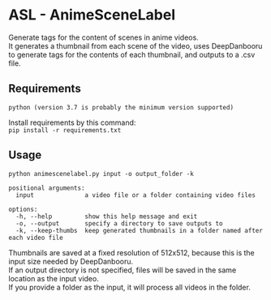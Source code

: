 # ASL - AnimeSceneLabel
Generate tags for the content of scenes in anime videos.
<br>It generates a thumbnail from each scene of the video, uses DeepDanbooru to generate tags for the contents of each thumbnail, and outputs to a .csv file.

## Requirements
`python (version 3.7 is probably the minimum version supported)`

Install requirements by this command:
<br>`pip install -r requirements.txt`

## Usage
`python animescenelabel.py input -o output_folder -k`

```
positional arguments:
  input              a video file or a folder containing video files

options:
  -h, --help         show this help message and exit
  -o, --output       specify a directory to save outputs to
  -k, --keep-thumbs  keep generated thumbnails in a folder named after each video file
  ```
Thumbnails are saved at a fixed resolution of 512x512, because this is the input size needed by DeepDanbooru.
<br>If an output directory is not specified, files will be saved in the same location as the input video.
<br>If you provide a folder as the input, it will process all videos in the folder.
